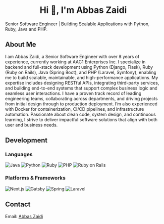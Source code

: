 <h1 align="center">Hi 👋, I'm Abbas Zaidi</h1>
Senior Software Engineer | Building Scalable Applications with Python, Ruby, Java and PHP.

## About Me
I am Abbas Zaidi, a Senior Software Engineer with over 8 years of experience, currently working at AAC1 Enterprises Inc. I specialize in backend and full-stack development using Python (Django, Flask), Ruby (Ruby on Rails), Java (Spring Boot), and PHP (Laravel, Symfony), enabling me to build scalable, maintainable, and high-performance applications. My expertise includes designing RESTful APIs, integrating third-party services, and building end-to-end systems that support complex business logic and seamless user interactions. I have a proven track record of leading engineering teams, collaborating across departments, and driving projects from initial design through to production deployment. I’m also experienced with Docker for containerization, CI/CD pipelines, and infrastructure automation. Passionate about clean code, system design, and continuous learning, I strive to deliver impactful software solutions that align with both user and business needs.

## Development
### Languages
![Java](https://img.shields.io/badge/java-%23ED8B00.svg?style=for-the-badge&logo=java&logoColor=white)
![Python](https://img.shields.io/badge/python-3670A0?style=for-the-badge&logo=python&logoColor=ffdd54)
![Ruby](https://img.shields.io/badge/Ruby-CC342D?style=for-the-badge&logo=ruby&logoColor=white)
![PHP](https://img.shields.io/badge/php-%23ED8C00.svg?style=for-the-badge&logo=php&logoColor=white)
![Ruby on Rails](https://img.shields.io/badge/Ruby_on_Rails-CC0000?logo=ruby-on-rails&logoColor=white)

### Platforms & Frameworks
![Next.js](https://img.shields.io/badge/nextjs-%23326ce5.svg?style=for-the-badge&logo=next&logoColor=white)
![Gatsby](https://img.shields.io/badge/gatsby-FCC624?style=for-the-badge&logo=gatsby&logoColor=black)
![Spring](https://img.shields.io/badge/spring-%236DB33F.svg?style=for-the-badge&logo=spring&logoColor=white)
![Laravel](https://img.shields.io/badge/laravel-%23326ce5.svg?style=for-the-badge&logo=laravel&logoColor=black)

## Contact

Email: [Abbas Zaidi](iabbas.zee@gmail.com)
